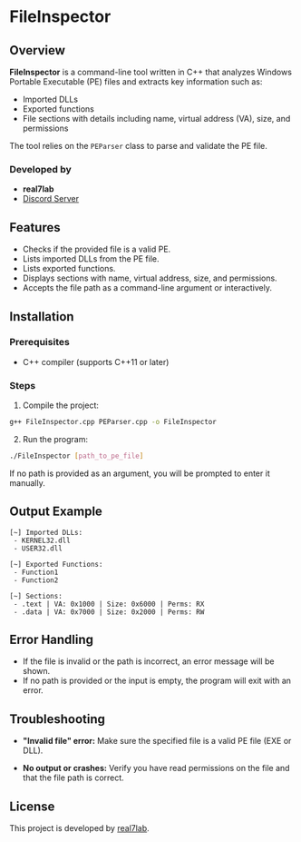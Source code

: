 # FileInspector

## Overview

**FileInspector** is a command-line tool written in C++ that analyzes Windows Portable Executable (PE) files and extracts key information such as:

* Imported DLLs
* Exported functions
* File sections with details including name, virtual address (VA), size, and permissions

The tool relies on the `PEParser` class to parse and validate the PE file.

### Developed by

* **real7lab**
* [Discord Server](https://discord.gg/visionn)

## Features

* Checks if the provided file is a valid PE.
* Lists imported DLLs from the PE file.
* Lists exported functions.
* Displays sections with name, virtual address, size, and permissions.
* Accepts the file path as a command-line argument or interactively.

## Installation

### Prerequisites

* C++ compiler (supports C++11 or later)

### Steps

1. Compile the project:

```bash
g++ FileInspector.cpp PEParser.cpp -o FileInspector
```

2. Run the program:

```bash
./FileInspector [path_to_pe_file]
```

If no path is provided as an argument, you will be prompted to enter it manually.

## Output Example

```
[~] Imported DLLs:
 - KERNEL32.dll
 - USER32.dll

[~] Exported Functions:
 - Function1
 - Function2

[~] Sections:
 - .text | VA: 0x1000 | Size: 0x6000 | Perms: RX
 - .data | VA: 0x7000 | Size: 0x2000 | Perms: RW
```

## Error Handling

* If the file is invalid or the path is incorrect, an error message will be shown.
* If no path is provided or the input is empty, the program will exit with an error.

## Troubleshooting

* **"Invalid file" error:**
  Make sure the specified file is a valid PE file (EXE or DLL).

* **No output or crashes:**
  Verify you have read permissions on the file and that the file path is correct.

## License

This project is developed by [real7lab](https://discord.gg/visionn).
